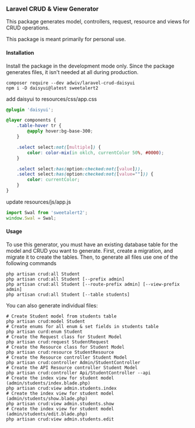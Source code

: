 ### Laravel CRUD & View Generator

This package generates model, controllers, request, resource and views for CRUD operations.

This package is meant primarily for personal use.

#### Installation

Install the package in the development mode only. Since the package generates files, it isn't needed at all during
production.

```shell
composer require --dev adwiv/laravel-crud-daisyui
npm i -D daisyui@latest sweetalert2
```

add daisyui to resources/css/app.css
```css
@plugin 'daisyui';

@layer components {
    .table-hover tr {
        @apply hover:bg-base-300;
    }

    .select select:not([multiple]) {
        color: color-mix(in oklch, currentColor 50%, #0000);
    }

    .select select:has(option:checked:not([value])),
    .select select:has(option:checked:not([value=""])) {
        color: currentColor;
    }
}
```

update resources/js/app.js
```js
import Swal from 'sweetalert2';
window.Swal = Swal;
```


#### Usage

To use this generator, you must have an existing database table for the model and CRUD you want to generate. First,
create a migration, and migrate it to create the tables. Then, to generate all files use one of the following commands

```shell
php artisan crud:all Student
php artisan crud:all Student [--prefix admin]
php artisan crud:all Student [--route-prefix admin] [--view-prefix admin]
php artisan crud:all Student [--table students]
```


You can also generate individual files:
```shell
# Create Student model from students table
php artisan crud:model Student
# Create enums for all enum & set fields in students table
php artisan curd:enum Student
# Create the Request class for Student Model
php artisan crud:request StudentRequest
# Create the Resource class for Student Model
php artisan crud:resource StudentResource
# Create the Resource controller Student Model
php artisan crud:controller Admin/StudentController
# Create the API Resource controller Student Model
php artisan crud:controller Api/StudentController --api
# Create the index view for student model (admin/students/index.blade.php)
php artisan crud:view admin.students.index
# Create the index view for student model (admin/students/show.blade.php)
php artisan crud:view admin.students.show
# Create the index view for student model (admin/students/edit.blade.php)
php artisan crud:view admin.students.edit
```
